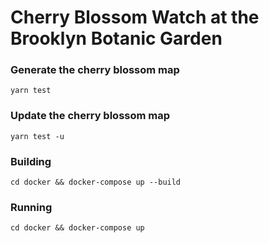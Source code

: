 # Cherry Blossom Watch at the Brooklyn Botanic Garden

### Generate the cherry blossom map
`yarn test`

### Update the cherry blossom map
`yarn test -u`

### Building

`cd docker && docker-compose up --build`

### Running

`cd docker && docker-compose up`
